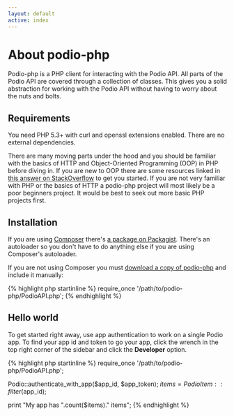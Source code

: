 ```yaml
---
layout: default
active: index
---
```

# About podio-php
Podio-php is a PHP client for interacting with the Podio API. All parts of the Podio API are covered through a collection of classes. This gives you a solid abstraction for working with the Podio API without having to worry about the nuts and bolts.

## Requirements
You need PHP 5.3+ with curl and openssl extensions enabled. There are no external dependencies.

There are many moving parts under the hood and you should be familiar with the basics of HTTP and Object-Oriented Programming (OOP) in PHP before diving in. If you are new to OOP there are some resources linked in [this answer on StackOverflow](http://stackoverflow.com/questions/5646356/php-oop-getting-started) to get you started. If you are not very familiar with PHP or the basics of HTTP a podio-php project will most likely be a poor beginners project. It would be best to seek out more basic PHP projects first.

## Installation
If you are using [Composer](http://getcomposer.org/) there's [a package on Packagist](https://packagist.org/packages/podio/podio-php). There's an autoloader so you don't have to do anything else if you are using Composer's autoloader.

If you are not using Composer you must [download a copy of podio-php](https://github.com/podio/podio-php/releases) and include it manually:

{% highlight php startinline %}
require_once '/path/to/podio-php/PodioAPI.php';
{% endhighlight %}

## Hello world
To get started right away, use app authentication to work on a single Podio app. To find your app id and token to go your app, click the wrench in the top right corner of the sidebar and click the <b>Developer</b> option.

{% highlight php startinline %}
require_once '/path/to/podio-php/PodioAPI.php';

Podio::authenticate_with_app($app_id, $app_token);
$items = PodioItem::filter($app_id);

print "My app has ".count($items)." items";
{% endhighlight %}

